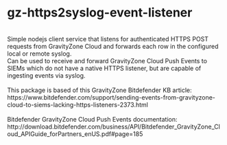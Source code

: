 # gz-https2syslog-event-listener

<br />
Simple nodejs client service that listens for authenticated HTTPS POST requests from GravityZone Cloud and forwards each row in the configured local or remote syslog.<br />
Can be used to receive and forward GravityZone Cloud Push Events to SIEMs which do not have a native HTTPS listener, but are capable of ingesting events via syslog.<br />
<br />
This package is based of this GravityZone Bitdefender KB article: <br />
https://www.bitdefender.com/support/sending-events-from-gravityzone-cloud-to-siems-lacking-https-listeners-2373.html <br />
<br />
Bitdefender GravityZone Cloud Push Events documentation: <br />
http://download.bitdefender.com/business/API/Bitdefender_GravityZone_Cloud_APIGuide_forPartners_enUS.pdf#page=185<br />
